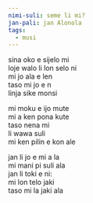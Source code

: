 ```yaml
---
nimi-suli: seme li mi?
jan-pali: jan Alonola
tags:
  - musi
---
```

sina oko e sijelo mi  
loje walo li lon selo ni  
mi jo ala e len  
taso mi jo e n  
linja sike monsi  

mi moku e ijo mute  
mi a ken pona kute  
taso nena mi  
li wawa suli  
mi ken pilin e kon ale  

jan li jo e mi a la  
mi mani pi suli ala  
jan li toki e ni:  
mi lon telo jaki  
taso mi la jaki ala  

